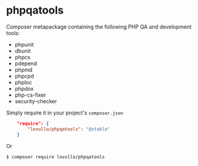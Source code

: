 phpqatools
==========

Composer metapackage containing the following PHP QA and development tools:

* phpunit
* dbunit
* phpcs
* pdepend
* phpmd
* phpcpd
* phploc
* phpdox
* php-cs-fixer
* security-checker

Simply require it in your project's `composer.json`

```json
    "require": {
        "lovullo/phpqatools": "@stable"
    }
```

Or

```sh
$ composer require lovullo/phpqatools
```

